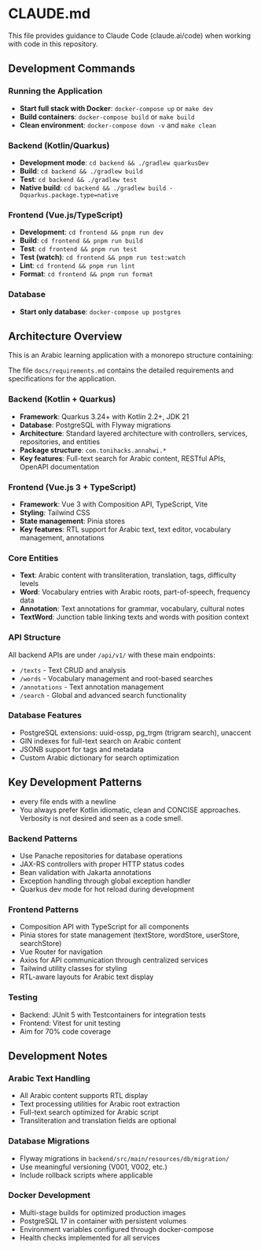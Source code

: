 # CLAUDE.md

This file provides guidance to Claude Code (claude.ai/code) when working with code in this repository.

## Development Commands

### Running the Application
- **Start full stack with Docker**: `docker-compose up` or `make dev`
- **Build containers**: `docker-compose build` or `make build`
- **Clean environment**: `docker-compose down -v` and `make clean`

### Backend (Kotlin/Quarkus)
- **Development mode**: `cd backend && ./gradlew quarkusDev`
- **Build**: `cd backend && ./gradlew build`
- **Test**: `cd backend && ./gradlew test`
- **Native build**: `cd backend && ./gradlew build -Dquarkus.package.type=native`

### Frontend (Vue.js/TypeScript)
- **Development**: `cd frontend && pnpm run dev`
- **Build**: `cd frontend && pnpm run build`
- **Test**: `cd frontend && pnpm run test`
- **Test (watch)**: `cd frontend && pnpm run test:watch`
- **Lint**: `cd frontend && pnpm run lint`
- **Format**: `cd frontend && pnpm run format`

### Database
- **Start only database**: `docker-compose up postgres`

## Architecture Overview

This is an Arabic learning application with a monorepo structure containing:

The file `docs/requirements.md` contains the detailed requirements and specifications for the application.

### Backend (Kotlin + Quarkus)
- **Framework**: Quarkus 3.24+ with Kotlin 2.2+, JDK 21
- **Database**: PostgreSQL with Flyway migrations
- **Architecture**: Standard layered architecture with controllers, services, repositories, and entities
- **Package structure**: `com.tonihacks.annahwi.*`
- **Key features**: Full-text search for Arabic content, RESTful APIs, OpenAPI documentation

### Frontend (Vue.js 3 + TypeScript)
- **Framework**: Vue 3 with Composition API, TypeScript, Vite
- **Styling**: Tailwind CSS
- **State management**: Pinia stores
- **Key features**: RTL support for Arabic text, text editor, vocabulary management, annotations

### Core Entities
- **Text**: Arabic content with transliteration, translation, tags, difficulty levels
- **Word**: Vocabulary entries with Arabic roots, part-of-speech, frequency data
- **Annotation**: Text annotations for grammar, vocabulary, cultural notes
- **TextWord**: Junction table linking texts and words with position context

### API Structure
All backend APIs are under `/api/v1/` with these main endpoints:
- `/texts` - Text CRUD and analysis
- `/words` - Vocabulary management and root-based searches
- `/annotations` - Text annotation management  
- `/search` - Global and advanced search functionality

### Database Features
- PostgreSQL extensions: uuid-ossp, pg_trgm (trigram search), unaccent
- GIN indexes for full-text search on Arabic content
- JSONB support for tags and metadata
- Custom Arabic dictionary for search optimization

## Key Development Patterns

- every file ends with a newline
- You always prefer Kotlin idiomatic, clean and CONCISE approaches. Verbosity is not desired and seen as a code smell.

### Backend Patterns
- Use Panache repositories for database operations
- JAX-RS controllers with proper HTTP status codes
- Bean validation with Jakarta annotations
- Exception handling through global exception handler
- Quarkus dev mode for hot reload during development

### Frontend Patterns
- Composition API with TypeScript for all components
- Pinia stores for state management (textStore, wordStore, userStore, searchStore)
- Vue Router for navigation
- Axios for API communication through centralized services
- Tailwind utility classes for styling
- RTL-aware layouts for Arabic text display

### Testing
- Backend: JUnit 5 with Testcontainers for integration tests
- Frontend: Vitest for unit testing
- Aim for 70% code coverage

## Development Notes

### Arabic Text Handling
- All Arabic content supports RTL display
- Text processing utilities for Arabic root extraction
- Full-text search optimized for Arabic script
- Transliteration and translation fields are optional

### Database Migrations
- Flyway migrations in `backend/src/main/resources/db/migration/`
- Use meaningful versioning (V001, V002, etc.)
- Include rollback scripts where applicable

### Docker Development
- Multi-stage builds for optimized production images
- PostgreSQL 17 in container with persistent volumes
- Environment variables configured through docker-compose
- Health checks implemented for all services
